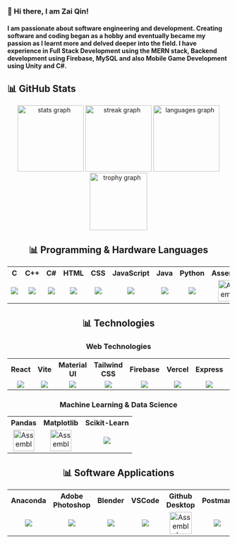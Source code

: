<h3>👋 Hi there, I am Zai Qin!</h3>
<h4>I am passionate about software engineering and development. Creating software and coding began as a hobby and eventually became my passion as I learnt more and delved deeper into the field. I have experience in Full Stack Development using the MERN stack, Backend development using Firebase, MySQL and also Mobile Game Development using Unity and C#.</h4>

## 📊 GitHub Stats
<div align="center">
  <img src="https://github-readme-stats.vercel.app/api?username=Zaiqin&hide_title=false&hide_rank=false&show_icons=true&include_all_commits=true&count_private=true&disable_animations=false&theme=github_dark&locale=en&hide_border=false" height="150" alt="stats graph"  />
  <img src="https://streak-stats.demolab.com?user=Zaiqin&locale=en&mode=weekly&theme=github_dark&hide_border=false&border_radius=5" height="150" alt="streak graph"  />
  <img src="https://github-readme-stats.vercel.app/api/top-langs?username=Zaiqin&locale=en&hide_title=false&layout=compact&card_width=320&langs_count=6&theme=github_dark&hide_border=false" height="150" alt="languages graph"  />
  <br />
  <img src="https://github-profile-trophy.vercel.app?username=Zaiqin&no-bg=true&theme=onedark&column=3&row=1&no-frame=true" height="130" alt="trophy graph"  />
</div>

<div align="center">

## 📊 Programming & Hardware Languages

<table>
  <tr>
    <th>C</th>
    <th>C++</th>
    <th>C#</th>
    <th>HTML</th>
    <th>CSS</th>
    <th>JavaScript</th>
    <th>Java</th>
    <th>Python</th>
    <th>Assembly</th>
    <th>Verilog</th>
  </tr>
  <tr>
    <td align="center"><img src="https://skillicons.dev/icons?i=c&theme=dark"></td>
    <td align="center"><img src="https://skillicons.dev/icons?i=cpp&theme=dark"></td>
    <td align="center"><img src="https://skillicons.dev/icons?i=cs&theme=dark"></td>
    <td align="center"><img src="https://skillicons.dev/icons?i=html&theme=dark"></td>
    <td align="center"><img src="https://skillicons.dev/icons?i=css&theme=dark"></td>
    <td align="center"><img src="https://skillicons.dev/icons?i=js&theme=dark"></td>
    <td align="center"><img src="https://skillicons.dev/icons?i=java&theme=dark"></td>
    <td align="center"><img src="https://skillicons.dev/icons?i=py&theme=dark"></td>
    <td align="center"><img src="https://static-00.iconduck.com/assets.00/assembly-icon-2048x2048-wspx42mf.png" width="48px" height="48px" alt="Assembly Icon" /></td>
    <td align="center"><img src="https://static-00.iconduck.com/assets.00/file-type-verilog-icon-256x256-goe8p7qm.png" width="48px" height="48px" alt="Assembly Icon" /></td>
</tr>
</table>


## 📊 Technologies
<div align="center">

### Web Technologies
<table>
  <tr>
    <th>React</th>
    <th>Vite</th>
    <th>Material UI</th>
    <th>Tailwind CSS</th>
    <th>Firebase</th>
    <th>Vercel</th>
    <th>Express</th>
    <th>Node.js</th>
    <th>MongoDB</th>
    <th>MySQL</th>
  </tr>
  <tr>
    <td align="center"><img src="https://skillicons.dev/icons?i=react&theme=dark"></td>
    <td align="center"><img src="https://skillicons.dev/icons?i=vite&theme=dark"></td>
    <td align="center"><img src="https://skillicons.dev/icons?i=mui&theme=dark"></td>
    <td align="center"><img src="https://skillicons.dev/icons?i=tailwind&theme=dark"></td>
    <td align="center"><img src="https://skillicons.dev/icons?i=firebase&theme=dark"></td>
    <td align="center"><img src="https://skillicons.dev/icons?i=vercel&theme=dark"></td>
    <td align="center"><img src="https://skillicons.dev/icons?i=express&theme=dark"></td>
    <td align="center"><img src="https://skillicons.dev/icons?i=nodejs&theme=dark"></td>
    <td align="center"><img src="https://skillicons.dev/icons?i=mongo&theme=dark"></td>
    <td align="center"><img src="https://skillicons.dev/icons?i=mysql&theme=dark"></td>
  </tr>
</table>

### Machine Learning & Data Science
<table>
  <tr>
    <th>Pandas</th>
    <th>Matplotlib</th>
    <th>Scikit-Learn</th>
  </tr>
  <tr>
    <td align="center"><img src="https://pandas.pydata.org//static/img/favicon_white.ico" width="48px" height="48px" alt="Assembly Icon" /></td>
    <td align="center"><img src="https://upload.wikimedia.org/wikipedia/commons/thumb/8/84/Matplotlib_icon.svg/2048px-Matplotlib_icon.svg.png" width="48px" height="48px" alt="Assembly Icon" /></td>
    <td align="center"><img src="https://skillicons.dev/icons?i=sklearn&theme=dark"></td>
  </tr>
</table>

</div>

## 📊 Software Applications
<table>
  <tr>
    <th>Anaconda</th>
    <th>Adobe Photoshop</th>
    <th>Blender</th>
    <th>VSCode</th>
    <th>Github Desktop</th>
    <th>Postman</th>
    <th>Unity</th>
    <th>MySQL Workbench</th>
  </tr>
  <tr>
    <td align="center"><img src="https://skillicons.dev/icons?i=anaconda&theme=dark"></td>
    <td align="center"><img src="https://skillicons.dev/icons?i=photoshop&theme=dark"></td>
    <td align="center"><img src="https://skillicons.dev/icons?i=blender&theme=dark"></td>
    <td align="center"><img src="https://skillicons.dev/icons?i=vscode&theme=dark"></td>
    <td align="center"><img src="https://upload.wikimedia.org/wikipedia/commons/thumb/a/ae/Github-desktop-logo-symbol.svg/2048px-Github-desktop-logo-symbol.svg.png" width="50px" height="50px" alt="Assembly Icon" /></td>
    <td align="center"><img src="https://skillicons.dev/icons?i=postman&theme=dark"></td>
    <td align="center"><img src="https://skillicons.dev/icons?i=unity&theme=dark"></td>
    <td align="center"><img src="https://static-00.iconduck.com/assets.00/mysqlworkbench-icon-1024x1014-nnvsz83e.png" width="50px" height="50px" alt="Assembly Icon" /></td>
  </tr>
</table>
</div>
